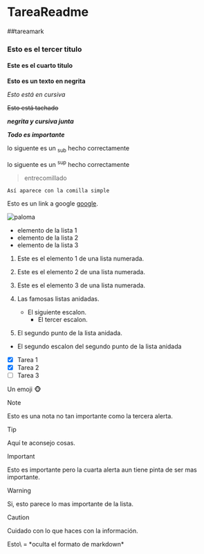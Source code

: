 # TareaReadme

##tareamark

### Esto es el tercer titulo

#### Este es el cuarto titulo

**Esto es un texto en negrita** 

*Esto está en cursiva*

~~Esto está tachado~~

_**negrita y cursiva junta**_

***Todo es importante***

lo siguente es un <sub>sub</sub> hecho correctamente

lo siguente es un <sup>sup</sup> hecho correctamente

> entrecomillado
>
> 
` Así aparece con la comilla simple `

Esto es un link a google [google](https://www.google.com/).

![paloma](https://www.agroanimal.es/blog/wp-content/uploads/2021/04/pareja-palomas-3.jpg)

- elemento de la lista 1
- elemento de la lista 2
- elemento de la lista 3

1. Este es el elemento 1 de una lista numerada.
2. Este es el elemento 2 de una lista numerada.
3. Este es el elemento 3 de una lista numerada.

1. Las famosas listas anidadas.
   - El siguiente escalon.
     - El tercer escalon.
    
2. El segundo punto de la lista anidada.
  - El segundo escalon del segundo punto de la lista anidada 

- [x] Tarea 1
- [x] Tarea 2
- [ ] Tarea 3

 Un emoji :monkey_face:

> [!NOTE]
> Esto es una nota  no tan importante como la tercera alerta.

> [!TIP]
> Aquí te aconsejo cosas.

> [!IMPORTANT]
> Esto es importante pero la cuarta alerta aun tiene pinta de ser mas importante.

> [!WARNING]
> Si, esto parece lo mas importante de la lista.

> [!CAUTION]
> Cuidado con lo que haces con la información.


<!-- No me ves porque estoy oculto-->

Esto\ = \*oculta el formato de markdown*

 
 


   
